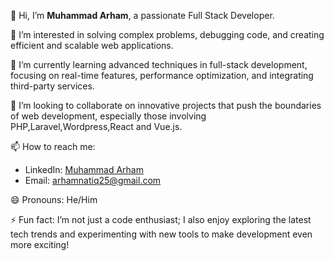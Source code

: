 👋 Hi, I’m **Muhammad Arham**, a passionate  Full Stack Developer.

👀 I’m interested in solving complex problems, debugging code, and creating efficient and scalable web applications.

🌱 I’m currently learning advanced techniques in full-stack development, focusing on real-time features, performance optimization, and integrating third-party services.

💞️ I’m looking to collaborate on innovative projects that push the boundaries of web development, especially those involving PHP,Laravel,Wordpress,React and Vue.js.

📫 How to reach me: 
- LinkedIn: [Muhammad Arham](https://www.linkedin.com/in/arham-natiq25/)
- Email: arhamnatiq25@gmail.com
  

😄 Pronouns: He/Him

⚡ Fun fact: I’m not just a code enthusiast; I also enjoy exploring the latest tech trends and experimenting with new tools to make development even more exciting!

<!---
arham-natiq25/arham-natiq25 is a ✨ special ✨ repository because its `README.md` (this file) appears on your GitHub profile.
You can click the Preview link to take a look at your changes.
--->
